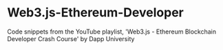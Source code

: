 # Web3.js-Ethereum-Developer
Code snippets from the YouTube playlist, 'Web3.js - Ethereum Blockchain Developer Crash Course' by Dapp University
